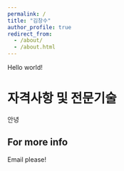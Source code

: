 ```yaml
---
permalink: /
title: "김창수"
author_profile: true
redirect_from: 
  - /about/
  - /about.html
---
```


Hello world!

자격사항 및 전문기술
======
안녕


For more info
------
Email please!
